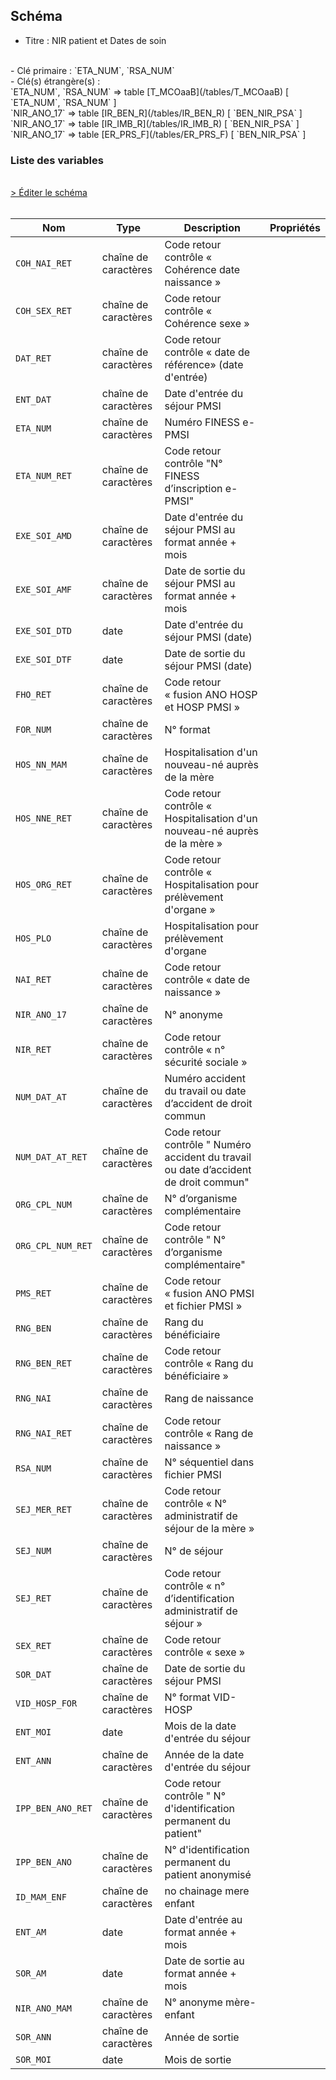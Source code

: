 ## Schéma

- Titre : NIR patient et Dates de soin
<br />
- Clé primaire : `ETA_NUM`, `RSA_NUM`
<br />
- Clé(s) étrangère(s) : <br />
`ETA_NUM`, `RSA_NUM` => table [T_MCOaaB](/tables/T_MCOaaB) [ `ETA_NUM`, `RSA_NUM` ]<br />
`NIR_ANO_17` => table [IR_BEN_R](/tables/IR_BEN_R) [ `BEN_NIR_PSA` ]<br />
`NIR_ANO_17` => table [IR_IMB_R](/tables/IR_IMB_R) [ `BEN_NIR_PSA` ]<br />
`NIR_ANO_17` => table [ER_PRS_F](/tables/ER_PRS_F) [ `BEN_NIR_PSA` ]<br />

### Liste des variables
<br />
<div>
    <a href="https://gitlab.com/healthdatahub/schema-snds/edit/master/schemas/PMSI%20MCO/T_MCOaaC.json"  
    arget="_blank" rel="noopener noreferrer">> Éditer le schéma</a>
    <OutboundLink />
</div>
<br />

Nom|Type|Description|Propriétés
-|-|-|-
`COH_NAI_RET`|chaîne de caractères|Code retour contrôle « Cohérence date naissance »||
`COH_SEX_RET`|chaîne de caractères|Code retour contrôle « Cohérence sexe »||
`DAT_RET`|chaîne de caractères|Code retour contrôle « date de référence» (date d&#x27;entrée)||
`ENT_DAT`|chaîne de caractères|Date d&#x27;entrée du séjour PMSI||
`ETA_NUM`|chaîne de caractères|Numéro FINESS e-PMSI||
`ETA_NUM_RET`|chaîne de caractères|Code retour contrôle &quot;N° FINESS d’inscription e-PMSI&quot;||
`EXE_SOI_AMD`|chaîne de caractères|Date d&#x27;entrée du séjour PMSI au format année + mois||
`EXE_SOI_AMF`|chaîne de caractères|Date de sortie du séjour PMSI au format année + mois||
`EXE_SOI_DTD`|date|Date d&#x27;entrée du séjour PMSI (date)||
`EXE_SOI_DTF`|date|Date de sortie du séjour PMSI (date)||
`FHO_RET`|chaîne de caractères|Code retour « fusion ANO HOSP et HOSP PMSI »||
`FOR_NUM`|chaîne de caractères|N° format||
`HOS_NN_MAM`|chaîne de caractères|Hospitalisation d&#x27;un nouveau-né auprès de la mère||
`HOS_NNE_RET`|chaîne de caractères|Code retour contrôle « Hospitalisation d&#x27;un nouveau-né auprès de la mère »||
`HOS_ORG_RET`|chaîne de caractères|Code retour contrôle « Hospitalisation pour prélèvement d&#x27;organe »||
`HOS_PLO`|chaîne de caractères|Hospitalisation pour prélèvement d&#x27;organe||
`NAI_RET`|chaîne de caractères|Code retour contrôle « date de naissance »||
`NIR_ANO_17`|chaîne de caractères|N° anonyme||
`NIR_RET`|chaîne de caractères|Code retour contrôle « n° sécurité sociale »||
`NUM_DAT_AT`|chaîne de caractères|Numéro accident du travail ou date d’accident de droit commun||
`NUM_DAT_AT_RET`|chaîne de caractères|Code retour contrôle &quot; Numéro accident du travail ou date d’accident de droit commun&quot;||
`ORG_CPL_NUM`|chaîne de caractères|N° d’organisme complémentaire||
`ORG_CPL_NUM_RET`|chaîne de caractères|Code retour contrôle &quot; N° d’organisme complémentaire&quot;||
`PMS_RET`|chaîne de caractères|Code retour « fusion ANO PMSI et fichier PMSI »||
`RNG_BEN`|chaîne de caractères|Rang du bénéficiaire||
`RNG_BEN_RET`|chaîne de caractères|Code retour contrôle « Rang du bénéficiaire »||
`RNG_NAI`|chaîne de caractères|Rang de naissance||
`RNG_NAI_RET`|chaîne de caractères|Code retour contrôle « Rang de naissance »||
`RSA_NUM`|chaîne de caractères|N° séquentiel dans fichier PMSI||
`SEJ_MER_RET`|chaîne de caractères|Code retour contrôle « N° administratif de séjour de la mère »||
`SEJ_NUM`|chaîne de caractères|N° de séjour||
`SEJ_RET`|chaîne de caractères|Code retour contrôle « n° d’identification administratif de séjour »||
`SEX_RET`|chaîne de caractères|Code retour contrôle « sexe »||
`SOR_DAT`|chaîne de caractères|Date de sortie du séjour PMSI||
`VID_HOSP_FOR`|chaîne de caractères|N° format VID-HOSP||
`ENT_MOI`|date|Mois de la date d&#x27;entrée du séjour||
`ENT_ANN`|chaîne de caractères|Année de la date d&#x27;entrée du séjour||
`IPP_BEN_ANO_RET`|chaîne de caractères|Code retour contrôle &quot; N° d&#x27;identification permanent du patient&quot;||
`IPP_BEN_ANO`|chaîne de caractères|N° d&#x27;identification permanent du patient anonymisé||
`ID_MAM_ENF`|chaîne de caractères|no chainage mere enfant||
`ENT_AM`|date|Date d&#x27;entrée au format année + mois||
`SOR_AM`|date|Date de sortie au format année + mois||
`NIR_ANO_MAM`|chaîne de caractères|N° anonyme mère-enfant||
`SOR_ANN`|chaîne de caractères|Année de sortie||
`SOR_MOI`|date|Mois de sortie||

